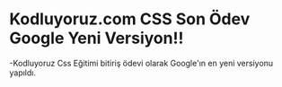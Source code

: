 
# Kodluyoruz.com CSS Son Ödev Google Yeni Versiyon!!

-Kodluyoruz Css Eğitimi bitiriş ödevi olarak Google'ın en yeni versiyonu yapıldı.





